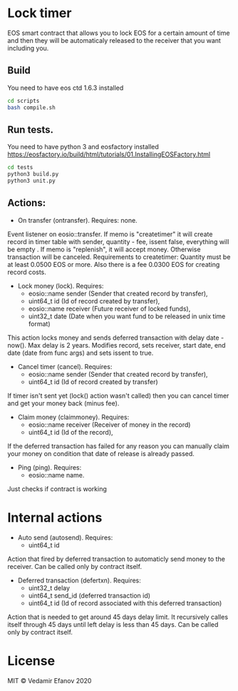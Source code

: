 # Lock timer
EOS smart contract that allows you to lock EOS for a certain amount of time and then they will be automaticaly released to the receiver that you want including you.


## Build

You need to have eos ctd 1.6.3 installed
```bash
cd scripts
bash compile.sh
```
## Run tests.

You need to have python 3 and eosfactory installed https://eosfactory.io/build/html/tutorials/01.InstallingEOSFactory.html
```bash
cd tests
python3 build.py
python3 unit.py
```
## Actions:

* On transfer (ontransfer). Requires: none.

Event listener on eosio::transfer. If memo is "createtimer" it will create record in timer table with sender, quantity - fee, issent false, everything will be empty . If memo is "replenish", it will accept money. Otherwise transaction will be canceled.
Requirements to createtimer: Quantity must be at least 0.0500 EOS or more. Also there is a fee 0.0300 EOS for creating record costs.

* Lock money (lock). Requires:
  * eosio::name sender (Sender that created record by transfer),
  * uint64_t id (Id of record created by transfer),
  * eosio::name receiver (Future receiver of locked funds),
  * uint32_t date (Date when you want fund to be released in unix time format)

This action locks money and sends deferred transaction with delay date - now(). Max delay is 2 years.
Modifies record, sets receiver, start date, end date (date from func args) and sets issent to true.

* Cancel timer (cancel). Requires:
  * eosio::name sender (Sender that created record by transfer),
  * uint64_t id (Id of record created by transfer)

If timer isn't sent yet (lock() action wasn't called) then you can cancel timer and get your money back (minus fee).

* Claim money (claimmoney). Requires:
  * eosio::name receiver (Receiver of money in the record)
  * uint64_t id (Id of the record),

If the deferred transaction has failed for any reason you can manually claim your money on condition that date of release is already passed.

* Ping (ping). Requires:
  * eosio::name name.

Just checks if contract is working

# Internal actions

* Auto send (autosend). Requires:
  * uint64_t id

Action that fired by deferred transaction to automaticly send money to the receiver. Can be called only by contract itself.

* Deferred transaction (defertxn). Requires:
  * uint32_t delay
  * uint64_t send_id (deferred transaction id)
  * uint64_t id (Id of record associated with this deferred transaction)

Action that is needed to get around 45 days delay limit. It recursively calles itself through 45 days until left delay is less than 45 days. Can be called only by contract itself.

# License

MIT © Vedamir Efanov 2020
